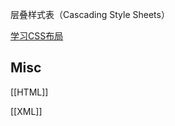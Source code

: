 
层叠样式表（Cascading Style Sheets）


[学习CSS布局](https://zh.learnlayout.com/)



## Misc

[[HTML]]

[[XML]]


